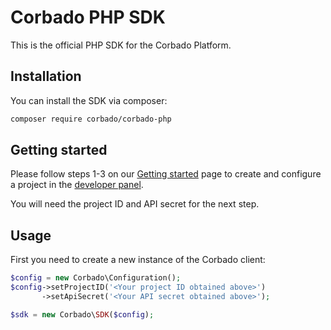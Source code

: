 # Corbado PHP SDK

This is the official PHP SDK for the Corbado Platform.

## Installation

You can install the SDK via composer:

```bash
composer require corbado/corbado-php
```

## Getting started

Please follow steps 1-3 on our [Getting started](https://docs.corbado.com/overview/getting-started) page to create and configure a project in the [developer panel](https://app.corbado.com).

You will need the project ID and API secret for the next step.

## Usage

First you need to create a new instance of the Corbado client:

```php
$config = new Corbado\Configuration();
$config->setProjectID('<Your project ID obtained above>')
       ->setApiSecret('<Your API secret obtained above>');

$sdk = new Corbado\SDK($config);
```


